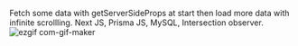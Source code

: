 Fetch some data with getServerSideProps at start then load more data with infinite scrollling. Next JS, Prisma JS, MySQL, Intersection observer.
![ezgif com-gif-maker](https://user-images.githubusercontent.com/86003714/152089181-0fb0e00c-bc4b-48df-893c-88cc60d76beb.gif)

